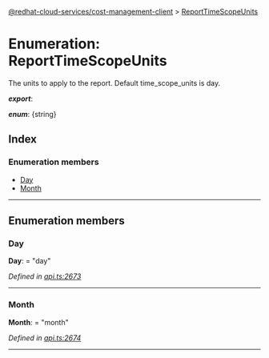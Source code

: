 [@redhat-cloud-services/cost-management-client](../README.md) > [ReportTimeScopeUnits](../enums/reporttimescopeunits.md)

# Enumeration: ReportTimeScopeUnits

The units to apply to the report. Default time\_scope\_units is day.

*__export__*: 

*__enum__*: {string}

## Index

### Enumeration members

* [Day](reporttimescopeunits.md#day)
* [Month](reporttimescopeunits.md#month)

---

## Enumeration members

<a id="day"></a>

###  Day

**Day**:  = "day"

*Defined in [api.ts:2673](https://github.com/karelhala/javascript-clients/blob/master/packages/cost-management/api.ts#L2673)*

___
<a id="month"></a>

###  Month

**Month**:  = "month"

*Defined in [api.ts:2674](https://github.com/karelhala/javascript-clients/blob/master/packages/cost-management/api.ts#L2674)*

___

